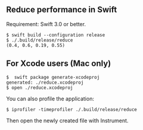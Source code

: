## Reduce performance in Swift




Requirement: Swift 3.0 or better.

```
$ swift build --configuration release
$ ./.build/release/reduce
(0.4, 0.6, 0.19, 0.55)
```

## For Xcode users (Mac only)

```
$  swift package generate-xcodeproj
generated: ./reduce.xcodeproj
$ open ./reduce.xcodeproj
```

You can also profile the application:
```
$ iprofiler -timeprofiler ./.build/release/reduce
```
Then open the newly created file with Instrument.

